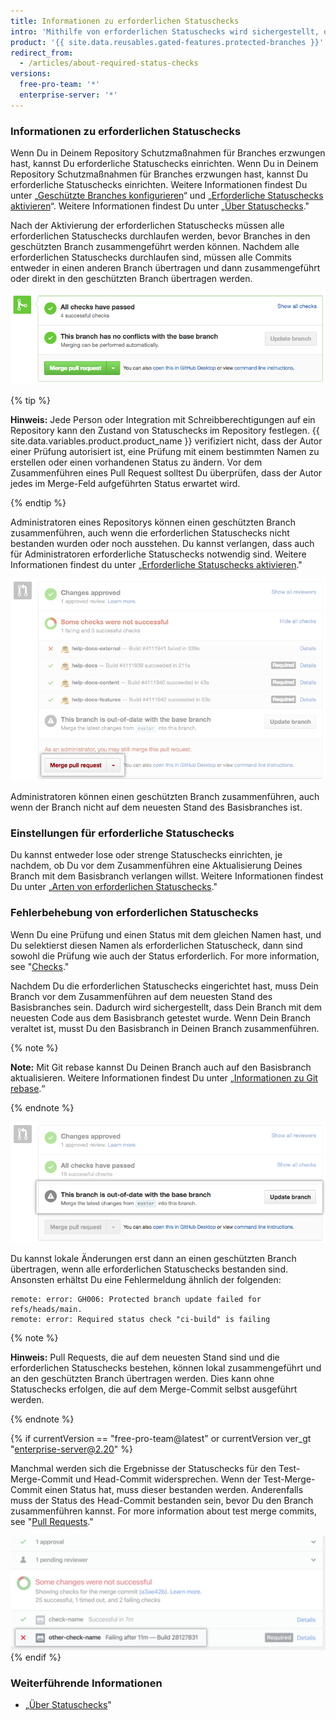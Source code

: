 ```yaml
---
title: Informationen zu erforderlichen Statuschecks
intro: 'Mithilfe von erforderlichen Statuschecks wird sichergestellt, dass alle erforderlichen CI-Tests bestanden werden, bevor Mitarbeiter Änderungen an einem geschützten Branch vornehmen können.'
product: '{{ site.data.reusables.gated-features.protected-branches }}'
redirect_from:
  - /articles/about-required-status-checks
versions:
  free-pro-team: '*'
  enterprise-server: '*'
---
```


### Informationen zu erforderlichen Statuschecks

Wenn Du in Deinem Repository Schutzmaßnahmen für Branches erzwungen hast, kannst Du erforderliche Statuschecks einrichten. Wenn Du in Deinem Repository Schutzmaßnahmen für Branches erzwungen hast, kannst Du erforderliche Statuschecks einrichten. Weitere Informationen findest Du unter „[Geschützte Branches konfigurieren](/articles/configuring-protected-branches/)“ und „[Erforderliche Statuschecks aktivieren](/articles/enabling-required-status-checks)“. Weitere Informationen findest Du unter „[Über Statuschecks](/github/administering-a-repository/enabling-required-status-checks)."

Nach der Aktivierung der erforderlichen Statuschecks müssen alle erforderlichen Statuschecks durchlaufen werden, bevor Branches in den geschützten Branch zusammengeführt werden können. Nachdem alle erforderlichen Statuschecks durchlaufen sind, müssen alle Commits entweder in einen anderen Branch übertragen und dann zusammengeführt oder direkt in den geschützten Branch übertragen werden.

![Geschützten Branch zusammenführen ](/assets/images/help/repository/req-status-check-all-passed.png)

{% tip %}

**Hinweis:** Jede Person oder Integration mit Schreibberechtigungen auf ein Repository kann den Zustand von Statuschecks im Repository festlegen. {{ site.data.variables.product.product_name }} verifiziert nicht, dass der Autor einer Prüfung autorisiert ist, eine Prüfung mit einem bestimmten Namen zu erstellen oder einen vorhandenen Status zu ändern. Vor dem Zusammenführen eines Pull Request solltest Du überprüfen, dass der Autor jedes im Merge-Feld aufgeführten Status erwartet wird.

{% endtip %}

Administratoren eines Repositorys können einen geschützten Branch zusammenführen, auch wenn die erforderlichen Statuschecks nicht bestanden wurden oder noch ausstehen. Du kannst verlangen, dass auch für Administratoren erforderliche Statuschecks notwendig sind. Weitere Informationen findest du unter „[Erforderliche Statuschecks aktivieren](/github/administering-a-repository/enabling-required-status-checks)."

![Administratoren-Zusammenführung eines geschützten Branch](/assets/images/help/repository/req-status-check-admin-merge.png)

Administratoren können einen geschützten Branch zusammenführen, auch wenn der Branch nicht auf dem neuesten Stand des Basisbranches ist.

### Einstellungen für erforderliche Statuschecks

Du kannst entweder lose oder strenge Statuschecks einrichten, je nachdem, ob Du vor dem Zusammenführen eine Aktualisierung Deines Branch mit dem Basisbranch verlangen willst. Weitere Informationen findest Du unter „[Arten von erforderlichen Statuschecks](/github/administering-a-repository/types-of-required-status-checks)."

### Fehlerbehebung von erforderlichen Statuschecks

Wenn Du eine Prüfung und einen Status mit dem gleichen Namen hast, und Du selektierst diesen Namen als erforderlichen Statuscheck, dann sind sowohl die Prüfung wie auch der Status erforderlich. For more information, see "[Checks](/v3/checks/)."

Nachdem Du die erforderlichen Statuschecks eingerichtet hast, muss Dein Branch vor dem Zusammenführen auf dem neuesten Stand des Basisbranches sein. Dadurch wird sichergestellt, dass Dein Branch mit dem neuesten Code aus dem Basisbranch getestet wurde. Wenn Dein Branch veraltet ist, musst Du den Basisbranch in Deinen Branch zusammenführen.

{% note %}

**Note:** Mit Git rebase kannst Du Deinen Branch auch auf den Basisbranch aktualisieren. Weitere Informationen findest Du unter „[Informationen zu Git rebase](/github/using-git/about-git-rebase).“

{% endnote %}

![Veralteter Branch](/assets/images/help/repository/req-status-check-out-of-date.png)

Du kannst lokale Änderungen erst dann an einen geschützten Branch übertragen, wenn alle erforderlichen Statuschecks bestanden sind. Ansonsten erhältst Du eine Fehlermeldung ähnlich der folgenden:

```shell
remote: error: GH006: Protected branch update failed for refs/heads/main.
remote: error: Required status check "ci-build" is failing
```
{% note %}

**Hinweis:** Pull Requests, die auf dem neuesten Stand sind und die erforderlichen Statuschecks bestehen, können lokal zusammengeführt und an den geschützten Branch übertragen werden. Dies kann ohne Statuschecks erfolgen, die auf dem Merge-Commit selbst ausgeführt werden.

{% endnote %}

{% if currentVersion == "free-pro-team@latest" or currentVersion ver_gt "enterprise-server@2.20" %}

Manchmal werden sich die Ergebnisse der Statuschecks für den Test-Merge-Commit und Head-Commit widersprechen. Wenn der Test-Merge-Commit einen Status hat, muss dieser bestanden werden. Anderenfalls muss der Status des Head-Commit bestanden sein, bevor Du den Branch zusammenführen kannst. For more information about test merge commits, see "[Pull Requests](/v3/pulls/#response-1)."

![Branch mit widersprüchlichen Merge-Commits](/assets/images/help/repository/req-status-check-conflicting-merge-commits.png)
{% endif %}

### Weiterführende Informationen

- „[Über Statuschecks](/github/collaborating-with-issues-and-pull-requests/about-status-checks)"
